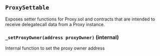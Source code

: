 ## `ProxySettable`



Exposes setter functions for Proxy.sol and contracts that are intended to receive
delegatecall data from a Proxy instance.


### `_setProxyOwner(address proxyOwner)` (internal)



Internal function to set the proxy owner address


